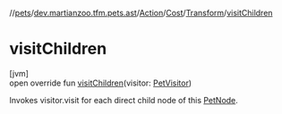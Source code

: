 //[pets](../../../../../index.md)/[dev.martianzoo.tfm.pets.ast](../../../index.md)/[Action](../../index.md)/[Cost](../index.md)/[Transform](index.md)/[visitChildren](visit-children.md)

# visitChildren

[jvm]\
open override fun [visitChildren](visit-children.md)(visitor: [PetVisitor](../../../../dev.martianzoo.tfm.pets/-pet-visitor/index.md))

Invokes visitor.visit for each direct child node of this [PetNode](../../../-pet-node/index.md).
